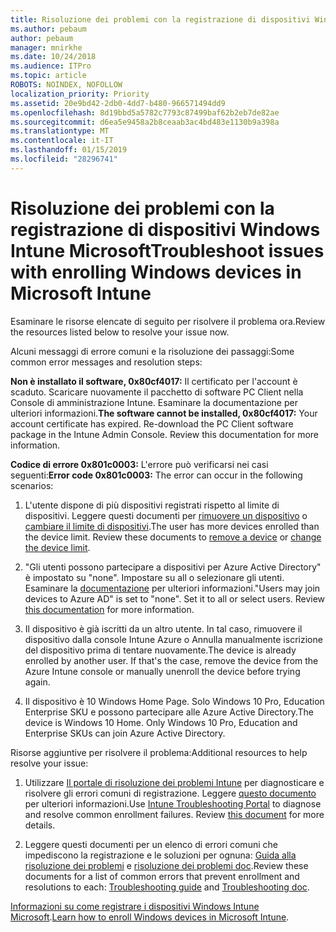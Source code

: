 ```yaml
---
title: Risoluzione dei problemi con la registrazione di dispositivi Windows Intune Microsoft
ms.author: pebaum
author: pebaum
manager: mnirkhe
ms.date: 10/24/2018
ms.audience: ITPro
ms.topic: article
ROBOTS: NOINDEX, NOFOLLOW
localization_priority: Priority
ms.assetid: 20e9bd42-2db0-4dd7-b480-966571494dd9
ms.openlocfilehash: 8d19bbd5a5782c7793c87499baf62b2eb7de82ae
ms.sourcegitcommit: d6ea5e9458a2b8ceaab3ac4bd483e1130b9a398a
ms.translationtype: MT
ms.contentlocale: it-IT
ms.lasthandoff: 01/15/2019
ms.locfileid: "28296741"
---
```

# <a name="troubleshoot-issues-with-enrolling-windows-devices-in-microsoft-intune"></a><span data-ttu-id="fec39-102">Risoluzione dei problemi con la registrazione di dispositivi Windows Intune Microsoft</span><span class="sxs-lookup"><span data-stu-id="fec39-102">Troubleshoot issues with enrolling Windows devices in Microsoft Intune</span></span>

<span data-ttu-id="fec39-103">Esaminare le risorse elencate di seguito per risolvere il problema ora.</span><span class="sxs-lookup"><span data-stu-id="fec39-103">Review the resources listed below to resolve your issue now.</span></span> 
  
<span data-ttu-id="fec39-104">Alcuni messaggi di errore comuni e la risoluzione dei passaggi:</span><span class="sxs-lookup"><span data-stu-id="fec39-104">Some common error messages and resolution steps:</span></span>
  
 <span data-ttu-id="fec39-p101">**Non è installato il software, 0x80cf4017:** Il certificato per l'account è scaduto. Scaricare nuovamente il pacchetto di software PC Client nella Console di amministrazione Intune. Esaminare la documentazione per ulteriori informazioni.</span><span class="sxs-lookup"><span data-stu-id="fec39-p101">**The software cannot be installed, 0x80cf4017:** Your account certificate has expired. Re-download the PC Client software package in the Intune Admin Console. Review this documentation for more information.</span></span> 
  
 <span data-ttu-id="fec39-108">**Codice di errore 0x801c0003:** L'errore può verificarsi nei casi seguenti:</span><span class="sxs-lookup"><span data-stu-id="fec39-108">**Error code 0x801c0003:** The error can occur in the following scenarios:</span></span> 
  
1. <span data-ttu-id="fec39-p102">L'utente dispone di più dispositivi registrati rispetto al limite di dispositivi. Leggere questi documenti per [rimuovere un dispositivo](https://docs.microsoft.com/en-us/intune/devices-wipe) o [cambiare il limite di dispositivi](https://docs.microsoft.com/en-us/intune/enrollment-restrictions-set#set-device-limit-restrictions).</span><span class="sxs-lookup"><span data-stu-id="fec39-p102">The user has more devices enrolled than the device limit. Review these documents to [remove a device](https://docs.microsoft.com/en-us/intune/devices-wipe) or [change the device limit](https://docs.microsoft.com/en-us/intune/enrollment-restrictions-set#set-device-limit-restrictions).</span></span>
    
2. <span data-ttu-id="fec39-p103">"Gli utenti possono partecipare a dispositivi per Azure Active Directory" è impostato su "none". Impostare su all o selezionare gli utenti. Esaminare la [documentazione](https://docs.microsoft.com/en-us/azure/active-directory/device-management-azure-portal#configure-device-settings) per ulteriori informazioni.</span><span class="sxs-lookup"><span data-stu-id="fec39-p103">"Users may join devices to Azure AD" is set to "none". Set it to all or select users. Review [this documentation](https://docs.microsoft.com/en-us/azure/active-directory/device-management-azure-portal#configure-device-settings) for more information.</span></span> 
    
3. <span data-ttu-id="fec39-p104">Il dispositivo è già iscritti da un altro utente. In tal caso, rimuovere il dispositivo dalla console Intune Azure o Annulla manualmente iscrizione del dispositivo prima di tentare nuovamente.</span><span class="sxs-lookup"><span data-stu-id="fec39-p104">The device is already enrolled by another user. If that's the case, remove the device from the Azure Intune console or manually unenroll the device before trying again.</span></span>
    
4. <span data-ttu-id="fec39-p105">Il dispositivo è 10 Windows Home Page. Solo Windows 10 Pro, Education Enterprise SKU e possono partecipare alle Azure Active Directory.</span><span class="sxs-lookup"><span data-stu-id="fec39-p105">The device is Windows 10 Home. Only Windows 10 Pro, Education and Enterprise SKUs can join Azure Active Directory.</span></span>
    
<span data-ttu-id="fec39-118">Risorse aggiuntive per risolvere il problema:</span><span class="sxs-lookup"><span data-stu-id="fec39-118">Additional resources to help resolve your issue:</span></span>
  
1. <span data-ttu-id="fec39-p106">Utilizzare [Il portale di risoluzione dei problemi Intune](https://devicemanagement.microsoft.com/#blade/Microsoft_Intune_DeviceSettings/TroubleshootBlade) per diagnosticare e risolvere gli errori comuni di registrazione. Leggere [questo documento](https://docs.microsoft.com/en-us/intune/help-desk-operators) per ulteriori informazioni.</span><span class="sxs-lookup"><span data-stu-id="fec39-p106">Use [Intune Troubleshooting Portal](https://devicemanagement.microsoft.com/#blade/Microsoft_Intune_DeviceSettings/TroubleshootBlade) to diagnose and resolve common enrollment failures. Review [this document](https://docs.microsoft.com/en-us/intune/help-desk-operators) for more details.</span></span> 
    
2. <span data-ttu-id="fec39-121">Leggere questi documenti per un elenco di errori comuni che impediscono la registrazione e le soluzioni per ognuna: [Guida alla risoluzione dei problemi](https://support.microsoft.com/en-us/help/4089533/troubleshooting-windows-device-enrollment-problems-in-microsoft-intune) e [risoluzione dei problemi doc](https://docs.microsoft.com/en-us/intune-classic/troubleshoot/troubleshoot-device-enrollment-in-intune).</span><span class="sxs-lookup"><span data-stu-id="fec39-121">Review these documents for a list of common errors that prevent enrollment and resolutions to each: [Troubleshooting guide](https://support.microsoft.com/en-us/help/4089533/troubleshooting-windows-device-enrollment-problems-in-microsoft-intune) and [Troubleshooting doc](https://docs.microsoft.com/en-us/intune-classic/troubleshoot/troubleshoot-device-enrollment-in-intune).</span></span>
    
<span data-ttu-id="fec39-122">[Informazioni su come registrare i dispositivi Windows Intune Microsoft](https://docs.microsoft.com/en-us/intune/windows-enroll).</span><span class="sxs-lookup"><span data-stu-id="fec39-122">[Learn how to enroll Windows devices in Microsoft Intune](https://docs.microsoft.com/en-us/intune/windows-enroll).</span></span>
  

